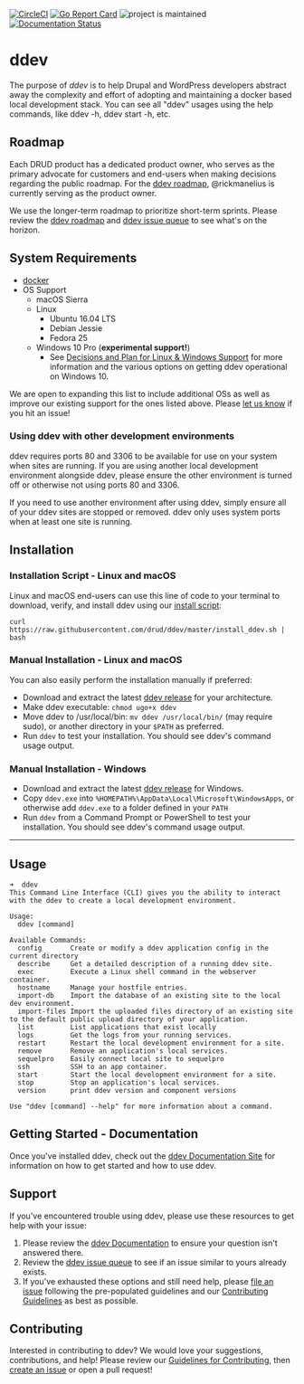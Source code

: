 [![CircleCI](https://circleci.com/gh/drud/ddev.svg?style=shield)](https://circleci.com/gh/drud/ddev) [![Go Report Card](https://goreportcard.com/badge/github.com/drud/ddev)](https://goreportcard.com/report/github.com/drud/ddev) ![project is maintained](https://img.shields.io/maintenance/yes/2017.svg) [![Documentation Status](https://readthedocs.org/projects/ddev/badge/?version=latest)](http://ddev.readthedocs.io/en/latest/?badge=latest)

# ddev

The purpose of *ddev* is to help Drupal and WordPress developers abstract away the complexity and effort of adopting and maintaining a docker based local development stack. You can see all "ddev" usages using the help commands, like ddev -h, ddev start -h, etc.

## Roadmap

Each DRUD product has a dedicated product owner, who serves as the primary advocate for customers and end-users when making decisions regarding the public roadmap. For the [ddev roadmap](https://github.com/drud/ddev/wiki/roadmap), @rickmanelius is currently serving as the product owner.

We use the longer-term roadmap to prioritize short-term sprints. Please review the [ddev roadmap](https://github.com/drud/ddev/wiki/roadmap) and [ddev issue queue](https://github.com/drud/ddev/issues) to see what's on the horizon.

## System Requirements

- [docker](https://www.docker.com/community-edition)
- OS Support
  - macOS Sierra
  - Linux
    * Ubuntu 16.04 LTS
    * Debian Jessie
    * Fedora 25
  - Windows 10 Pro (**experimental support!**)
    * See [Decisions and Plan for Linux & Windows Support](https://github.com/drud/ddev/issues/196#issuecomment-300178008) for more information and the various options on getting ddev operational on Windows 10.

We are open to expanding this list to include additional OSs as well as improve our existing support for the ones listed above. Please [let us know](https://github.com/drud/ddev/issues/new) if you hit an issue!

### Using ddev with other development environments
ddev requires ports 80 and 3306 to be available for use on your system when sites are running. If you are using another local development environment alongside ddev, please ensure the other environment is turned off or otherwise not using ports 80 and 3306.

If you need to use another environment after using ddev, simply ensure all of your ddev sites are stopped or removed. ddev only uses system ports when at least one site is running.

## Installation
### Installation Script - Linux and macOS

Linux and macOS end-users can use this line of code to your terminal to download, verify, and install ddev using our [install script](https://github.com/drud/ddev/blob/master/install_ddev.sh):
```
curl https://raw.githubusercontent.com/drud/ddev/master/install_ddev.sh | bash
```

### Manual Installation - Linux and macOS
You can also easily perform the installation manually if preferred:
- Download and extract the latest [ddev release](https://github.com/drud/ddev/releases) for your architecture.
- Make ddev executable: `chmod ugo+x ddev`
- Move ddev to /usr/local/bin: `mv ddev /usr/local/bin/` (may require sudo), or another directory in your `$PATH` as preferred.
- Run `ddev` to test your installation. You should see ddev's command usage output.

### Manual Installation - Windows
- Download and extract the latest [ddev release](https://github.com/drud/ddev/releases) for Windows.
- Copy `ddev.exe` into `%HOMEPATH%\AppData\Local\Microsoft\WindowsApps`, or otherwise add `ddev.exe` to a folder defined in your `PATH`
- Run `ddev` from a Command Prompt or PowerShell to test your installation. You should see ddev's command usage output.

---

## Usage
```
➜  ddev
This Command Line Interface (CLI) gives you the ability to interact with the ddev to create a local development environment.

Usage:
  ddev [command]

Available Commands:
  config       Create or modify a ddev application config in the current directory
  describe     Get a detailed description of a running ddev site.
  exec         Execute a Linux shell command in the webserver container.
  hostname     Manage your hostfile entries.
  import-db    Import the database of an existing site to the local dev environment.
  import-files Import the uploaded files directory of an existing site to the default public upload directory of your application.
  list         List applications that exist locally
  logs         Get the logs from your running services.
  restart      Restart the local development environment for a site.
  remove       Remove an application's local services.
  sequelpro    Easily connect local site to sequelpro
  ssh          SSH to an app container.
  start        Start the local development environment for a site.
  stop         Stop an application's local services.
  version      print ddev version and component versions

Use "ddev [command] --help" for more information about a command.
```

## Getting Started - Documentation
Once you've installed ddev, check out the [ddev Documentation Site](https://ddev.readthedocs.io) for information on how to get started and how to use ddev.

## Support
If you've encountered trouble using ddev, please use these resources to get help with your issue:

1. Please review the [ddev Documentation](https://ddev.readthedocs.io) to ensure your question isn't answered there.
2. Review the [ddev issue queue](https://github.com/drud/ddev/issues) to see if an issue similar to yours already exists.
3. If you've exhausted these options and still need help, please [file an issue](https://github.com/drud/ddev/issues/new) following the pre-populated guidelines and our [Contributing Guidelines](https://github.com/drud/ddev/blob/master/CONTRIBUTING.md) as best as possible.

## Contributing
Interested in contributing to ddev? We would love your suggestions, contributions, and help! Please review our [Guidelines for Contributing](https://github.com/drud/ddev/blob/master/CONTRIBUTING.md), then [create an issue](https://github.com/drud/ddev/issues/new) or open a pull request!
